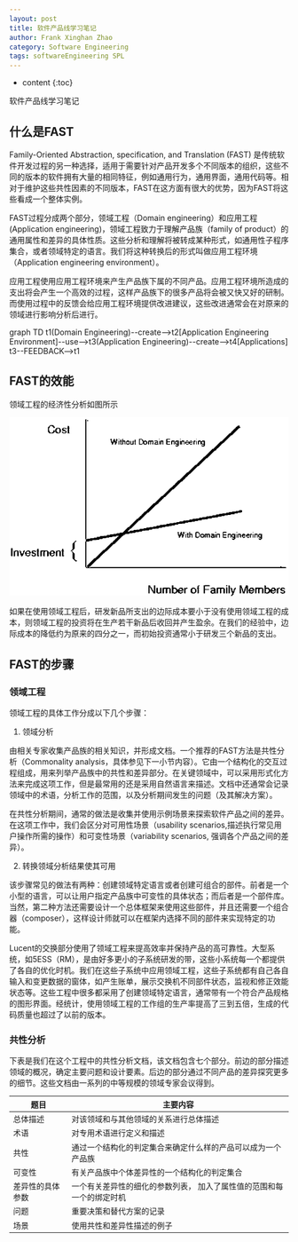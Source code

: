 ```yaml
---
layout: post
title: 软件产品线学习笔记
author: Frank Xinghan Zhao
category: Software Engineering
tags: softwareEngineering SPL
---
```


* content
  {:toc}

软件产品线学习笔记






## 什么是FAST

Family-Oriented Abstraction, specification, and Translation (FAST) 是传统软件开发过程的另一种选择，适用于需要针对产品开发多个不同版本的组织，这些不同的版本的软件拥有大量的相同特征，例如通用行为，通用界面，通用代码等。相对于维护这些共性因素的不同版本，FAST在这方面有很大的优势，因为FAST将这些看成一个整体实例。

FAST过程分成两个部分，领域工程（Domain engineering）和应用工程(Application engineering)，领域工程致力于理解产品族（family of product）的通用属性和差异的具体性质。这些分析和理解将被转成某种形式，如通用性子程序集合，或者领域特定的语言。我们将这种转换后的形式叫做应用工程环境（Application engineering environment）。

应用工程使用应用工程环境来产生产品族下属的不同产品。应用工程环境所造成的支出将会产生一个高效的过程，这样产品族下的很多产品将会被又快又好的研制。而使用过程中的反馈会给应用工程环境提供改进建议，这些改进通常会在对原来的领域进行影响分析后进行。

<div class = "mermaid">
graph TD
    t1(Domain Engineering)--create-->t2[Application Engineering Environment]--use-->t3(Application Engineering)--create-->t4[Applications]
    t3--FEEDBACK-->t1
</div>

## FAST的效能

领域工程的经济性分析如图所示

![](../images/2022-08-10-16-42-50.png)

如果在使用领域工程后，研发新品所支出的边际成本要小于没有使用领域工程的成本，则领域工程的投资将在生产若干新品后收回并产生盈余。在我们的经验中，边际成本的降低约为原来的四分之一，而初始投资通常小于研发三个新品的支出。

## FAST的步骤

### 领域工程

领域工程的具体工作分成以下几个步骤：

1. 领域分析

由相关专家收集产品族的相关知识，并形成文档。一个推荐的FAST方法是共性分析（Commonality analysis，具体参见下一小节内容）。它由一个结构化的交互过程组成，用来列举产品族中的共性和差异部分。在关键领域中，可以采用形式化方法来完成这项工作，但是最常用的还是采用自然语言来描述。文档中还通常会记录领域中的术语，分析工作的范围，以及分析期间发生的问题（及其解决方案）。

在共性分析期间，通常的做法是收集并使用示例场景来探索软件产品之间的差异。在这项工作中，我们会区分对可用性场景（usability scenarios,描述执行常见用户操作所需的操作）和可变性场景（variability scenarios, 强调各个产品之间的差异）。

2. 转换领域分析结果使其可用
  
该步骤常见的做法有两种：创建领域特定语言或者创建可组合的部件。前者是一个小型的语言，可以让用户指定产品族中可变性的具体状态；而后者是一个部件库。当然，第二种方法还需要设计一个总体框架来使用这些部件，并且还需要一个组合器（composer），这样设计师就可以在框架内选择不同的部件来实现特定的功能。

Lucent的交换部分使用了领域工程来提高效率并保持产品的高可靠性。大型系统，如5ESS（RM），是由好多更小的子系统研发的带，这些小系统每一个都提供了各自的优化时机。我们在这些子系统中应用领域工程，这些子系统都有自己各自输入和变更数据的窗体，如产生账单，展示交换机不同部件状态，监视和修正效能状态等。这些工程中很多都采用了创建领域特定语言，通常带有一个符合产品规格的图形界面。经统计，使用领域工程的工作组的生产率提高了三到五倍，生成的代码质量也超过了以前的版本。

### 共性分析

下表是我们在这个工程中的共性分析文档，该文档包含七个部分。前边的部分描述领域的概况，确定主要问题和设计要素。后边的部分通过不同产品的差异探究更多的细节。这些文档由一系列的中等规模的领域专家会议得到。

| 题目 | 主要内容 |
|- |- |
| 总体描述 | 对该领域和与其他领域的关系进行总体描述 |
| 术语 | 对专用术语进行定义和描述 | 
| 共性 | 通过一个结构化的判定集合来确定什么样的产品可以成为一个产品族 |
| 可变性 | 有关产品族中个体差异性的一个结构化的判定集合 | 
| 差异性的具体参数 | 一个有关差异性的细化的参数列表， 加入了属性值的范围和每一个的绑定时机 | 
| 问题 | 重要决策和替代方案的记录 | 
| 场景 | 使用共性和差异性描述的例子 | 


